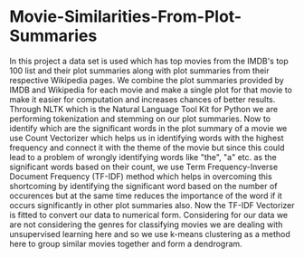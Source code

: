 # Movie-Similarities-From-Plot-Summaries
In this project a data set is used which has top movies from the IMDB's top 100 list and their plot summaries along with plot summaries from their respective Wikipedia pages. 
We combine the plot summaries provided by IMDB and Wikipedia for each movie and make a single plot for that movie to make it easier for computation and increases chances of better results. 
Through NLTK which is the Natural Language Tool Kit for Python we are performing tokenization and stemming on our plot summaries. 
Now to identify which are the significant words in the plot summary of a movie we use Count Vectorizer which helps us in identifying words with the highest frequency and connect it with the theme of the movie but since this could lead to a problem of wrongly identifying words like "the", "a" etc. as the significant words based on their count, we use  Term Frequency-Inverse Document Frequency (TF-IDF) method which helps in overcoming this shortcoming by identifying the significant word based on the number of occurences but at the same time reduces the importance of the word if it occurs significantly in other plot summaries also. 
Now the TF-IDF Vectorizer is fitted to convert our data to numerical form. 
Considering for our data we are not considering the genres for classifying movies we are dealing with unsupervised learning here and so we use k-means clustering as a method here to group similar movies together and form a dendrogram.
